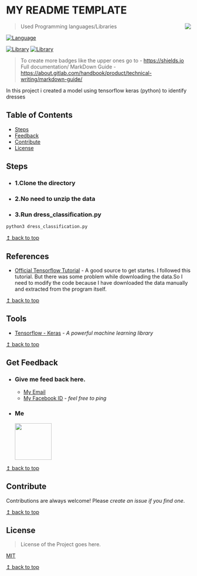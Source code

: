 # MY README TEMPLATE 

<img src="README_RES/icon.jpeg" align="right" />

> Used Programming languages/Libraries

[![Language](https://img.shields.io/badge/python-3.5-009900.svg)](https://docs.python.org/3/)

[![Library](https://img.shields.io/badge/Tensorflow-1.12.0-006600.svg)](http://www.tensorflow.org/)
[![Library](https://img.shields.io/badge/OpenCV-3.3.1-6600cc.svg)](https://opencv.org/)

> To create more badges like the upper ones go to - https://shields.io
> Full documentation/ MarkDown Guide - https://about.gitlab.com/handbook/product/technical-writing/markdown-guide/

In this project i created a model using tensorflow keras (python) to identify dresses

## Table of Contents
- [Steps](#Steps)
- [Feedback](#Get-Feedback)
- [Contribute](#Contribute)
- [License](#License)

## Steps  

- ### 1.Clone the directory
- ### 2.No need to unzip the data
- ### 3.Run dress_classification.py
```bash
python3 dress_classification.py 
```
[↥ back to top](#table-of-contents)

## References

- [Official Tensorflow Tutorial](https://www.tensorflow.org/tutorials/keras/basic_classification) - A good source to get startes.
I followed this tutorial. But there was some problem while downloading the data.So I need to modify the code because I have 
downloaded the data manually and extracted from the program itself.

[↥ back to top](#table-of-contents)

## Tools

- [Tensorflow - Keras](https://www.tensorflow.org/tutorials/) - *A powerful machine learning library*

[↥ back to top](#table-of-contents)

## Get Feedback

 -	### Give me feed back here.
	 - [My Email](#email) 
	 - [My Facebook ID](https://www.facebook.com/profile.php?id=100011440244328) - *feel free to ping*
 -  ### Me
 	<p>
		<img src="https://scontent-bom1-1.xx.fbcdn.net/v/t1.0-9/47574379_824621541262513_325880162547662848_n.jpg?_nc_cat=107&_nc_oc=AQnlCMlo-QMFoJAGZjURtqsqx-9WKXjnTFBBnzNrRzPXOFT9GaXsCw_sCzVrFTn_Lvs&_nc_ht=scontent-bom1-1.xx&oh=70f82b34260b22d80b1dd4bad4d81f72&oe=5CC1FE8F" width="100" height="100" >
	</p>

[↥ back to top](#table-of-contents)

## Contribute

Contributions are always welcome!
Please *create an issue if you find one*.

[↥ back to top](#table-of-contents)

## License

>License of the Project goes here.

[MIT](https://choosealicense.com/licenses/mit/)

[↥ back to top](#table-of-contents)
